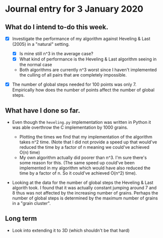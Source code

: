 # Journal entry for 3 January 2020
## What do I intend to-do this week.
- [x] Investigate the performance of my algorithm against Heveling & Last (2005)
in a "natural" setting.
  - [x] Is mine still n^3 in the average case?
  - [x] What kind of performance is the Heveling & Last algorithm seeing in the normal case
  - Both algorithms are currently n^3 worst since I haven't implemented the culling
  of all pairs that are completely impossible.

- [x] The number of global steps needed for 100 points was only 7. Empirically how does
the number of points affect the number of global steps.

## What have I done so far.
* Even though the `heveling.py` implementation was written in Python it was able
overthrow the C implementation by 1000 grains.
  * Plotting the times we find that my implementation of the algorithm takes
  n^2 time. (Note that I did not provide a speed up that would've reduced the time
  by a factor of n meaning we could've achieved O(n) time)
  * My own algorithm actually did poorer than n^3. I'm sure there's some reason
  for this. (The same speed up could've been implemented in my algorithm which
  would have also reduced the time by a factor of n. So it could've achieved
  O(n^2) time).

* Looking at the data for the number of global steps the Heveling & Last algorith
took. I found that it was actually constant jumping around 7 and 8
thus was not affected by the increasing
number of grains. Perhaps the number of global steps is determined by the maximum
number of grains in a "grain cluster".

## Long term
* Look into extending it to 3D (which shouldn't be that hard)

